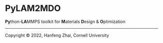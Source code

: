 # PyLAM2MDO

**Py**thon-**LA**MMPS toolkit for **M**aterials **D**esign & **O**ptimization

***

Copyright &copy; 2022, Hanfeng Zhai, Cornell University
